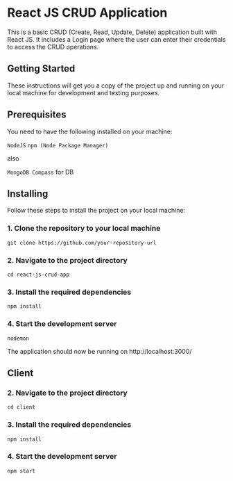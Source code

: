 <h1>React JS CRUD Application</h1>
This is a basic CRUD (Create, Read, Update, Delete) application built with React JS. It includes a Login page where the user can enter their credentials to access the CRUD operations.

<h2>Getting Started</h2>
These instructions will get you a copy of the project up and running on your local machine for development and testing purposes.

<h2>Prerequisites</h2>
You need to have the following installed on your machine:

`NodeJS`
`npm (Node Package Manager)`

also 

`MongoDB Compass` for DB

<h2>Installing</h2>
Follow these steps to install the project on your local machine:

<h3>1. Clone the repository to your local machine</h3>

`git clone https://github.com/your-repository-url`

<h3>2. Navigate to the project directory</h3>

 `cd react-js-crud-app`
<h3>3. Install the required dependencies</h3>

`npm install`

<h3>4. Start the development server</h3>

 `nodemon`
 
The application should now be running on http://localhost:3000/

<h2> Client </h2>

<h3>2. Navigate to the project directory</h3>

 `cd client`
<h3>3. Install the required dependencies</h3>

`npm install`

<h3>4. Start the development server</h3>

 `npm start`
 


